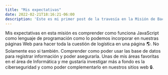 ```yaml
---
title: "Mis expectativas"
date: 2022-02-21T18:16:21-06:00
description: 'Este es mi primer post de la travesía en la Misión de Backend con Node JS de Launch X.'
---
```


Mis expectativas en esta misión es comprender como funciona JavaScript como lenguaje de programación como lo podemos incorporar en nuestras páginas Web para hacer toda la cuestión de logística en una página 🌎. No Solamente eso si también. Comprender como poder usar las base de datos para registrar información y poder asegurarla. Unas de mis áreas favoritas en el área de Informática y me gustaría investigar más a fondo es la ciberseguridad y como poder complementarlo en nuestros sitios web 🔒.
